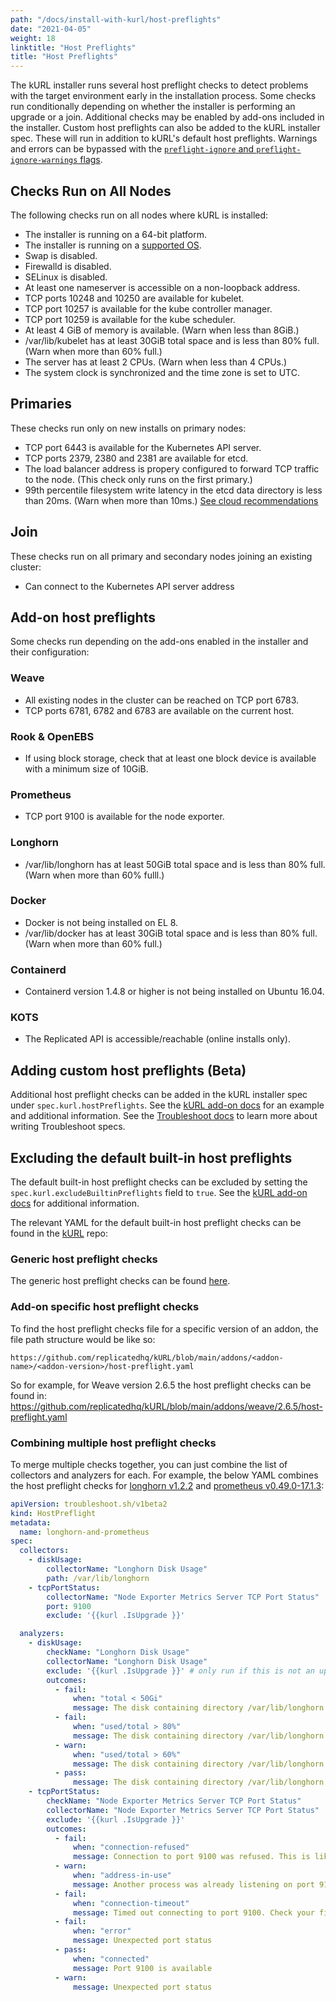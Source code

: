 ```yaml
---
path: "/docs/install-with-kurl/host-preflights"
date: "2021-04-05"
weight: 18
linktitle: "Host Preflights"
title: "Host Preflights"
---
```


The kURL installer runs several host preflight checks to detect problems with the target environment early in the installation process.
Some checks run conditionally depending on whether the installer is performing an upgrade or a join.
Additional checks may be enabled by add-ons included in the installer.
Custom host preflights can also be added to the kURL installer spec. These will run in addition to kURL's default host preflights.
Warnings and errors can be bypassed with the [`preflight-ignore` and `preflight-ignore-warnings` flags](/docs/install-with-kurl/advanced-options).

## Checks Run on All Nodes

The following checks run on all nodes where kURL is installed:

* The installer is running on a 64-bit platform.
* The installer is running on a [supported OS](/docs/install-with-kurl/system-requirements#supported-operating-systems).
* Swap is disabled.
* Firewalld is disabled.
* SELinux is disabled.
* At least one nameserver is accessible on a non-loopback address.
* TCP ports 10248 and 10250 are available for kubelet.
* TCP port 10257 is available for the kube controller manager.
* TCP port 10259 is available for the kube scheduler.
* At least 4 GiB of memory is available. (Warn when less than 8GiB.)
* /var/lib/kubelet has at least 30GiB total space and is less than 80% full. (Warn when more than 60% full.)
* The server has at least 2 CPUs. (Warn when less than 4 CPUs.)
* The system clock is synchronized and the time zone is set to UTC.

## Primaries

These checks run only on new installs on primary nodes:

* TCP port 6443 is available for the Kubernetes API server.
* TCP ports 2379, 2380 and 2381 are available for etcd.
* The load balancer address is propery configured to forward TCP traffic to the node. (This check only runs on the first primary.)
* 99th percentile filesystem write latency in the etcd data directory is less than 20ms. (Warn when more than 10ms.) [See cloud recommendations](/docs/install-with-kurl/system-requirements#cloud-disk-performance)

## Join

These checks run on all primary and secondary nodes joining an existing cluster:

* Can connect to the Kubernetes API server address

## Add-on host preflights

Some checks run depending on the add-ons enabled in the installer and their configuration:

### Weave

* All existing nodes in the cluster can be reached on TCP port 6783.
* TCP ports 6781, 6782 and 6783 are available on the current host.

### Rook & OpenEBS

* If using block storage, check that at least one block device is available with a minimum size of 10GiB.

### Prometheus

* TCP port 9100 is available for the node exporter.

### Longhorn

* /var/lib/longhorn has at least 50GiB total space and is less than 80% full. (Warn when more than 60% fulll.)

### Docker

* Docker is not being installed on EL 8.
* /var/lib/docker has at least 30GiB total space and is less than 80% full. (Warn when more than 60% full.)

### Containerd

* Containerd version 1.4.8 or higher is not being installed on Ubuntu 16.04.

### KOTS

* The Replicated API is accessible/reachable (online installs only).

## Adding custom host preflights (Beta)

Additional host preflight checks can be added in the kURL installer spec under `spec.kurl.hostPreflights`. See the [kURL add-on docs](/docs/add-ons/kurl) for an example and additional information. See the [Troubleshoot docs](https://troubleshoot.sh/docs/preflight/introduction/) to learn more about writing Troubleshoot specs.

## Excluding the default built-in host preflights

The default built-in host preflight checks can be excluded by setting the `spec.kurl.excludeBuiltinPreflights` field to `true`. See the [kURL add-on docs](/docs/add-ons/kurl) for additional information.

The relevant YAML for the default built-in host preflight checks can be found in the [kURL](https://github.com/replicatedhq/kURL) repo:

### Generic host preflight checks

The generic host preflight checks can be found [here](https://github.com/replicatedhq/kURL/blob/main/pkg/preflight/assets/host-preflights.yaml).

### Add-on specific host preflight checks

To find the host preflight checks file for a specific version of an addon, the file path structure would be like so:

`https://github.com/replicatedhq/kURL/blob/main/addons/<addon-name>/<addon-version>/host-preflight.yaml`

So for example, for Weave version 2.6.5 the host preflight checks can be found in: https://github.com/replicatedhq/kURL/blob/main/addons/weave/2.6.5/host-preflight.yaml

### Combining multiple host preflight checks

To merge multiple checks together, you can just combine the list of collectors and analyzers for each.
For example, the below YAML combines the host preflight checks for [longhorn v1.2.2](https://github.com/replicatedhq/kURL/blob/main/addons/longhorn/1.2.2/host-preflight.yaml) and [prometheus v0.49.0-17.1.3](https://github.com/replicatedhq/kURL/blob/main/addons/prometheus/0.49.0-17.1.3/host-preflight.yaml):

```yaml
apiVersion: troubleshoot.sh/v1beta2
kind: HostPreflight
metadata:
  name: longhorn-and-prometheus
spec:
  collectors:
    - diskUsage:
        collectorName: "Longhorn Disk Usage"
        path: /var/lib/longhorn
    - tcpPortStatus:
        collectorName: "Node Exporter Metrics Server TCP Port Status"
        port: 9100
        exclude: '{{kurl .IsUpgrade }}'

  analyzers:
    - diskUsage:
        checkName: "Longhorn Disk Usage"
        collectorName: "Longhorn Disk Usage"
        exclude: '{{kurl .IsUpgrade }}' # only run if this is not an upgrade
        outcomes:
          - fail:
              when: "total < 50Gi"
              message: The disk containing directory /var/lib/longhorn has less than 50Gi of total space
          - fail:
              when: "used/total > 80%"
              message: The disk containing directory /var/lib/longhorn is more than 80% full
          - warn:
              when: "used/total > 60%"
              message: The disk containing directory /var/lib/longhorn is more than 60% full
          - pass:
              message: The disk containing directory /var/lib/longhorn has at least 20Gi disk space available and is at least 50Gi in size
    - tcpPortStatus:
        checkName: "Node Exporter Metrics Server TCP Port Status"
        collectorName: "Node Exporter Metrics Server TCP Port Status"
        exclude: '{{kurl .IsUpgrade }}'
        outcomes:
          - fail:
              when: "connection-refused"
              message: Connection to port 9100 was refused. This is likely to be a routing problem since this preflight configures a test server to listen on this port.
          - warn:
              when: "address-in-use"
              message: Another process was already listening on port 9100.
          - fail:
              when: "connection-timeout"
              message: Timed out connecting to port 9100. Check your firewall.
          - fail:
              when: "error"
              message: Unexpected port status
          - pass:
              when: "connected"
              message: Port 9100 is available
          - warn:
              message: Unexpected port status
```
